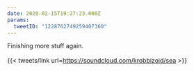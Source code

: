 ```yaml
---
date: 2020-02-15T19:27:23.000Z
params:
  tweetID: "1228762749259407360"
---
```


Finishing more stuff again.\
\
{{< tweets/link url=https://soundcloud.com/krobbizoid/sea >}}
